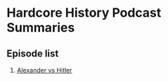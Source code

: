 # Hardcore History Podcast Summaries

## Episode list
1. [Alexander vs Hitler](episodes/Episode1_Alexander_vs_Hitler.md)
